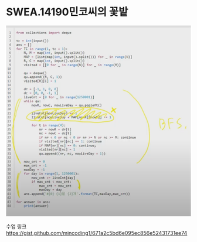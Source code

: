 # SWEA.14190민코씨의 꽃밭  

![image-20220406200336234](README.assets/image-20220406200336234.png)




수업 링크
https://gist.github.com/mincoding1/671a2c5bd6e095ec856e52431731ee74
